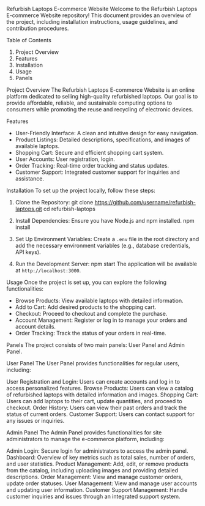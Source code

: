 Refurbish Laptops E-commerce Website
Welcome to the Refurbish Laptops E-commerce Website repository! This document provides an overview of the project, including installation instructions, usage guidelines, and contribution procedures.

Table of Contents
1. Project Overview
2. Features
3. Installation
4. Usage
5. Panels
   
Project Overview
The Refurbish Laptops E-commerce Website is an online platform dedicated to selling high-quality refurbished laptops. Our goal is to provide affordable, reliable, and sustainable computing options to consumers while promoting the reuse and recycling of electronic devices.

Features
- User-Friendly Interface: A clean and intuitive design for easy navigation.
- Product Listings: Detailed descriptions, specifications, and images of available laptops.
- Shopping Cart: Secure and efficient shopping cart system.
- User Accounts: User registration, login.
- Order Tracking: Real-time order tracking and status updates.
- Customer Support: Integrated customer support for inquiries and assistance.

Installation
To set up the project locally, follow these steps:

1. Clone the Repository:
   git clone https://github.com/username/refurbish-laptops.git
   cd refurbish-laptops

2. Install Dependencies:
   Ensure you have Node.js and npm installed.
   npm install

3. Set Up Environment Variables:
   Create a `.env` file in the root directory and add the necessary environment variables (e.g., database credentials, API keys).

4. Run the Development Server:
   npm start
   The application will be available at `http://localhost:3000`.

Usage
Once the project is set up, you can explore the following functionalities:

- Browse Products: View available laptops with detailed information.
- Add to Cart: Add desired products to the shopping cart.
- Checkout: Proceed to checkout and complete the purchase.
- Account Management: Register or log in to manage your orders and account details.
- Order Tracking: Track the status of your orders in real-time.


Panels
The project consists of two main panels: User Panel and Admin Panel.

User Panel
The User Panel provides functionalities for regular users, including:

User Registration and Login: Users can create accounts and log in to access personalized features.
Browse Products: Users can view a catalog of refurbished laptops with detailed information and images.
Shopping Cart: Users can add laptops to their cart, update quantities, and proceed to checkout.
Order History: Users can view their past orders and track the status of current orders.
Customer Support: Users can contact support for any issues or inquiries.

Admin Panel
The Admin Panel provides functionalities for site administrators to manage the e-commerce platform, including:

Admin Login: Secure login for administrators to access the admin panel.
Dashboard: Overview of key metrics such as total sales, number of orders, and user statistics.
Product Management: Add, edit, or remove products from the catalog, including uploading images and providing detailed descriptions.
Order Management: View and manage customer orders, update order statuses.
User Management: View and manage user accounts and updating user information.
Customer Support Management: Handle customer inquiries and issues through an integrated support system.
